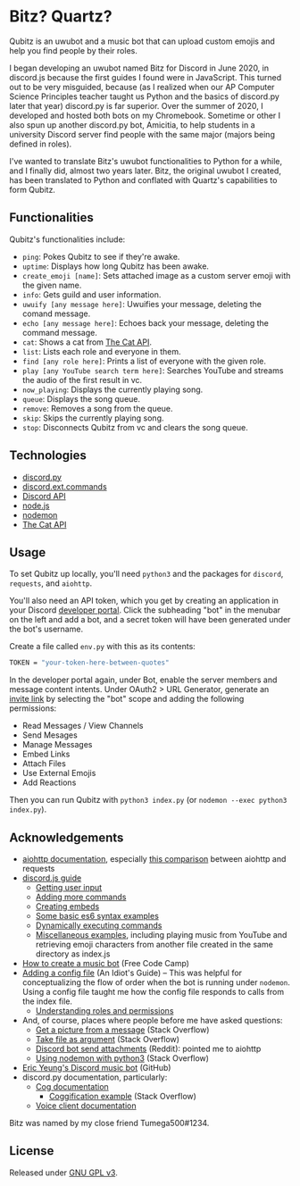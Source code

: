 # Bitz? Quartz?
Qubitz is an uwubot and a music bot that can upload custom emojis and help you
find people by their roles.

I began developing an uwubot named Bitz for Discord in June 2020, in discord.js
because the first guides I found were in JavaScript. This turned out to be very
misguided, because (as I realized when our AP Computer Science Principles
teacher taught us Python and the basics of discord.py later that year)
discord.py is far superior. Over the summer of 2020, I developed and hosted both
bots on my Chromebook. Sometime or other I also spun up another discord.py bot,
Amicitia, to help students in a university Discord server find people with the
same major (majors being defined in roles).

I've wanted to translate Bitz's uwubot functionalities to Python for a while,
and I finally did, almost two years later. Bitz, the original uwubot I created,
has been translated to Python and conflated with Quartz's capabilities to form
Qubitz.

## Functionalities
Qubitz's functionalities include:
- `ping`: Pokes Qubitz to see if they're awake.
- `uptime`: Displays how long Qubitz has been awake.
- `create_emoji [name]`: Sets attached image as a custom server emoji with the
  given name.
- `info`: Gets guild and user information.
- `uwuify [any message here]`: Uwuifies your message, deleting the comand
  message.
- `echo [any message here]`: Echoes back your message, deleting the command
  message.
- `cat`: Shows a cat from [The Cat API](https://api.thecatapi.com/v1/images/search).
- `list`: Lists each role and everyone in them.
- `find [any role here]`: Prints a list of everyone with the given role.
- `play [any YouTube search term here]`: Searches YouTube and streams the audio
  of the first result in vc.
- `now_playing`: Displays the currently playing song.
- `queue`: Displays the song queue.
- `remove`: Removes a song from the queue.
- `skip`: Skips the currently playing song.
- `stop`: Disconnects Qubitz from vc and clears the song queue.

## Technologies
- [discord.py](https://discordpy.readthedocs.io/en/latest/index.html)
- [discord.ext.commands](https://discordpy.readthedocs.io/en/latest/ext/commands/index.html)
- [Discord API](https://discord.com/developers/docs/intro)
- [node.js](https://nodejs.org/en/)
- [nodemon](https://nodemon.io/)
- [The Cat API](https://thecatapi.com/)

## Usage
To set Qubitz up locally, you'll need `python3` and the packages for `discord`,
`requests`, and `aiohttp`.

You'll also need an API token, which you get by creating an application in your
Discord [developer portal](https://discord.com/developers/applications). Click
the subheading "bot" in the menubar on the left and add a bot, and a secret
token will have been generated under the bot's username.

Create a file called `env.py` with this as its contents:
```sh
TOKEN = "your-token-here-between-quotes"
```

In the developer portal again, under Bot, enable the server members and message
content intents. Under OAuth2 > URL Generator, generate an
[invite link](https://discord.com/api/oauth2/authorize?client_id=812437788535423008&permissions=3468352&scope=bot)
by selecting the "bot" scope and adding the following permissions:
- Read Messages / View Channels
- Send Mesages
- Manage Messages
- Embed Links
- Attach Files
- Use External Emojis
- Add Reactions

Then you can run Qubitz with `python3 index.py` (or `nodemon --exec python3
index.py`).

## Acknowledgements
- [aiohttp documentation](https://docs.aiohttp.org/en/stable/client.html),
  especially [this comparison](https://docs.aiohttp.org/en/stable/http_request_lifecycle.html#aiohttp-request-lifecycle) between aiohttp and requests
- [discord.js guide](https://discordjs.guide/)
    - [Getting user input](https://discordjs.guide/creating-your-bot/commands-with-user-input.html#basic-arguments)
    - [Adding more commands](https://discordjs.guide/creating-your-bot/adding-more-commands.html)
    - [Creating embeds](https://discordjs.guide/popular-topics/embeds.html#embed-preview)
    - [Some basic es6 syntax examples](https://discordjs.guide/additional-info/es6-syntax.html#template-literals)
    - [Dynamically executing commands](https://discordjs.guide/command-handling/dynamic-commands.html#dynamically-executing-commands)
    - [Miscellaneous examples](https://discordjs.guide/popular-topics/miscellaneous-examples.html#play-music-from-youtube),
    including playing music from YouTube and retrieving emoji characters from
    another file created in the same directory as index.js
- [How to create a music bot](https://www.freecodecamp.org/news/how-to-create-a-music-bot-using-discord-js-4436f5f3f0f8/) (Free Code Camp)
- [Adding a config file](https://anidiots.guide/first-bot/adding-a-config-file)
    (An Idiot's Guide) – This was helpful for conceptualizing the flow of order
    when the bot is running under `nodemon`. Using a config file taught me how
    the config file responds to calls from the index file.
    - [Understanding roles and permissions](https://anidiots.guide/understanding/roles)
- And, of course, places where people before me have asked questions:
    - [Get a picture from a message](https://stackoverflow.com/questions/55206958/get-a-picture-from-the-message) (Stack Overflow)
    - [Take file as argument](https://stackoverflow.com/questions/59181208/discord-py-bot-take-file-as-argument-to-command) (Stack Overflow)
    - [Discord bot send attachments](https://www.reddit.com/r/learnpython/comments/9ishxs/discord_bot_send_attachments/e6m0trf/) (Reddit): pointed me to aiohttp
    - [Using nodemon with python3](https://stackoverflow.com/questions/65021005/how-to-run-python-3-with-nodemon) (Stack Overflow)
- [Eric Yeung's Discord music bot](https://github.com/eric-yeung/Discord-Bot/blob/master/main.py)
  (GitHub)
- discord.py documentation, particularly:
    - [Cog documentation](https://discordpy.readthedocs.io/en/stable/ext/commands/api.html#cog)
        - [Coggification example](https://stackoverflow.com/questions/53528168/how-do-i-use-cogs-with-discord-py)
          (Stack Overflow)
    - [Voice client documentation](https://discordpy.readthedocs.io/en/latest/api.html#discord.Client.voice_clients)

Bitz was named by my close friend Tumega500#1234.

## License
Released under [GNU GPL v3](https://www.gnu.org/licenses/gpl-3.0.en.html).
